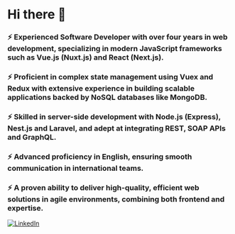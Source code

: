 # Hi there 👋

### ⚡ Experienced Software Developer with over four years in web development, specializing in modern JavaScript frameworks such as Vue.js (Nuxt.js) and React (Next.js). 
### ⚡ Proficient in complex state management using Vuex and Redux with extensive experience in building scalable applications backed by NoSQL databases like MongoDB.
### ⚡ Skilled in server-side development with Node.js (Express), Nest.js and Laravel, and adept at integrating REST, SOAP APIs and GraphQL.
### ⚡ Advanced proficiency in English, ensuring smooth communication in international teams.
### ⚡ A proven ability to deliver high-quality, efficient web solutions in agile environments, combining both frontend and expertise.

[![LinkedIn](https://img.shields.io/badge/LinkedIn-0a66c2?style=for-the-badge&logo=linkedin&logoColor=white)](https://www.linkedin.com/in/yasin-demirkaya/)

